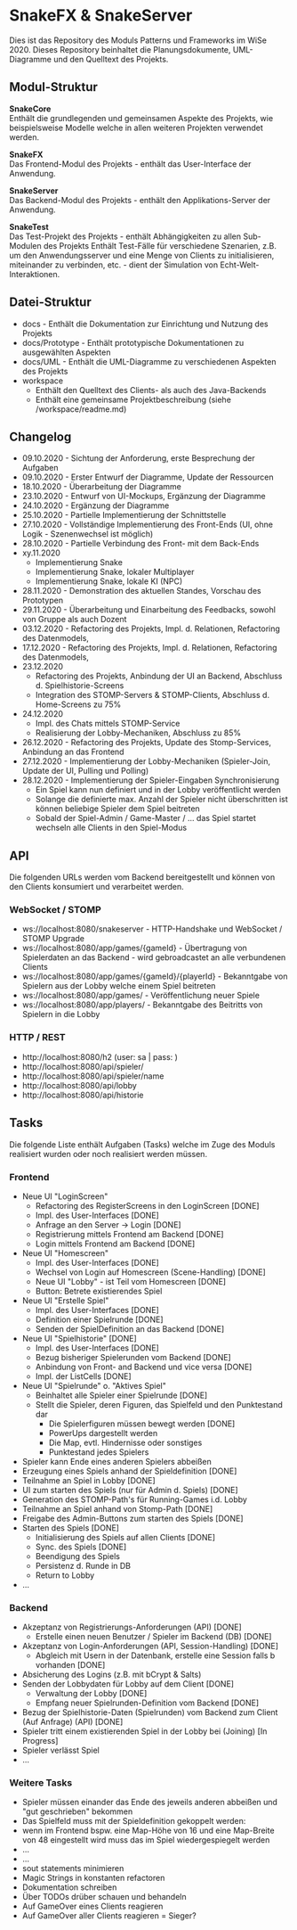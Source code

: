 # SnakeFX & SnakeServer
Dies ist das Repository des Moduls Patterns und Frameworks im WiSe 2020.
Dieses Repository beinhaltet die Planungsdokumente, UML-Diagramme und den Quelltext des Projekts.

## Modul-Struktur
**SnakeCore** \
Enthält die grundlegenden und gemeinsamen Aspekte des Projekts, wie beispielsweise Modelle welche in allen weiteren Projekten verwendet werden.

**SnakeFX** \
Das Frontend-Modul des Projekts - enthält das User-Interface der Anwendung.

**SnakeServer** \
Das Backend-Modul des Projekts - enthält den Applikations-Server der Anwendung.

**SnakeTest** \
Das Test-Projekt des Projekts - enthält Abhängigkeiten zu allen Sub-Modulen des Projekts
Enthält Test-Fälle für verschiedene Szenarien, z.B. um den Anwendungsserver und eine Menge von Clients zu initialisieren, miteinander zu verbinden, etc. - dient der Simulation von Echt-Welt-Interaktionen.

## Datei-Struktur
- docs - Enthält die Dokumentation zur Einrichtung und Nutzung des Projekts
- docs/Prototype - Enthält prototypische Dokumentationen zu ausgewählten Aspekten
- docs/UML - Enthält die UML-Diagramme zu verschiedenen Aspekten des Projekts
- workspace 
  - Enthält den Quelltext des Clients- als auch des Java-Backends
  - Enthält eine gemeinsame Projektbeschreibung (siehe /workspace/readme.md)

## Changelog
- 09.10.2020 - Sichtung der Anforderung, erste Besprechung der Aufgaben
- 09.10.2020 - Erster Entwurf der Diagramme, Update der Ressourcen
- 18.10.2020 - Überarbeitung der Diagramme
- 23.10.2020 - Entwurf von UI-Mockups, Ergänzung der Diagramme
- 24.10.2020 - Ergänzung der Diagramme
- 25.10.2020 - Partielle Implementierung der Schnittstelle
- 27.10.2020 - Vollständige Implementierung des Front-Ends (UI, ohne Logik - Szenenwechsel ist möglich)
- 28.10.2020 - Partielle Verbindung des Front- mit dem Back-Ends
- xy.11.2020 
  - Implementierung Snake
  - Implementierung Snake, lokaler Multiplayer
  - Implementierung Snake, lokale KI (NPC)
- 28.11.2020 - Demonstration des aktuellen Standes, Vorschau des Prototypen
- 29.11.2020 - Überarbeitung und Einarbeitung des Feedbacks, sowohl von Gruppe als auch Dozent
- 03.12.2020 - Refactoring des Projekts, Impl. d. Relationen, Refactoring des Datenmodels,
- 17.12.2020 - Refactoring des Projekts, Impl. d. Relationen, Refactoring des Datenmodels,
- 23.12.2020 
  - Refactoring des Projekts, Anbindung der UI an Backend, Abschluss d. Spielhistorie-Screens
  - Integration des STOMP-Servers & STOMP-Clients, Abschluss d. Home-Screens zu 75%
- 24.12.2020
  - Impl. des Chats mittels STOMP-Service
  - Realisierung der Lobby-Mechaniken, Abschluss zu 85%
- 26.12.2020 - Refactoring des Projekts, Update des Stomp-Services, Anbindung an das Frontend
- 27.12.2020 - Implementierung der Lobby-Mechaniken (Spieler-Join, Update der UI, Pulling und Polling)
- 28.12.2020 - Implementierung der Spieler-Eingaben Synchronisierung
  - Ein Spiel kann nun definiert und in der Lobby veröffentlicht werden
  - Solange die definierte max. Anzahl der Spieler nicht überschritten ist können beliebige Spieler dem Spiel beitreten
  - Sobald der Spiel-Admin / Game-Master / ... das Spiel startet wechseln alle Clients in den Spiel-Modus

## API
Die folgenden URLs werden vom Backend bereitgestellt und können von den Clients konsumiert und verarbeitet werden.

### WebSocket / STOMP
- ws://localhost:8080/snakeserver - HTTP-Handshake und WebSocket / STOMP Upgrade
- ws://localhost:8080/app/games/{gameId} - Übertragung von Spielerdaten an das Backend - wird gebroadcastet an alle verbundenen Clients
- ws://localhost:8080/app/games/{gameId}/{playerId} - Bekanntgabe von Spielern aus der Lobby welche einem Spiel beitreten
- ws://localhost:8080/app/games/ - Veröffentlichung neuer Spiele
- ws://localhost:8080/app/players/ - Bekanntgabe des Beitritts von Spielern in die Lobby 

### HTTP / REST
- http://localhost:8080/h2 (user: sa | pass: <none>)
- http://localhost:8080/api/spieler/
- http://localhost:8080/api/spieler/name
- http://localhost:8080/api/lobby
- http://localhost:8080/api/historie


## Tasks
Die folgende Liste enthält Aufgaben (Tasks) welche im Zuge des Moduls realisiert wurden oder noch realisiert werden müssen.

### Frontend
- Neue UI "LoginScreen"
  - Refactoring des RegisterScreens in den LoginScreen [DONE]
  - Impl. des User-Interfaces [DONE]
  - Anfrage an den Server -> Login [DONE]
  - Registrierung mittels Frontend am Backend [DONE]
  - Login mittels Frontend am Backend [DONE]
- Neue UI "Homescreen"
  - Impl. des User-Interfaces [DONE]
  - Wechsel von Login auf Homescreen (Scene-Handling) [DONE] 
  - Neue UI "Lobby" - ist Teil vom Homescreen [DONE]
  - Button: Betrete existierendes Spiel 
- Neue UI "Erstelle Spiel" 
  - Impl. des User-Interfaces [DONE]
  - Definition einer Spielrunde [DONE]
  - Senden der SpielDefinition an das Backend  [DONE]
- Neue UI "Spielhistorie" [DONE]
  - Impl. des User-Interfaces [DONE]
  - Bezug bisheriger Spielerunden vom Backend [DONE]
  - Anbindung von Front- and Backend und vice versa [DONE]
  - Impl. der ListCells [DONE]
- Neue UI "Spielrunde" o. "Aktives Spiel"
  - Beinhaltet alle Spieler einer Spielrunde [DONE]
  - Stellt die Spieler, deren Figuren, das Spielfeld und den Punktestand dar 
    - Die Spielerfiguren müssen bewegt werden [DONE]
    - PowerUps dargestellt werden
    - Die Map, evtl. Hindernisse oder sonstiges
    - Punktestand jedes Spielers
- Spieler kann Ende eines anderen Spielers abbeißen
- Erzeugung eines Spiels anhand der Spieldefinition [DONE]
- Teilnahme an Spiel in Lobby [DONE]
- UI zum starten des Spiels (nur für Admin d. Spiels) [DONE]
- Generation des STOMP-Path's für Running-Games i.d. Lobby
- Teilnahme an Spiel anhand von Stomp-Path [DONE]
- Freigabe des Admin-Buttons zum starten des Spiels [DONE]
- Starten des Spiels [DONE]
  - Initialisierung des Spiels auf allen Clients [DONE]
  - Sync. des Spiels [DONE]
  - Beendigung des Spiels
  - Persistenz d. Runde in DB
  - Return to Lobby
- ...

### Backend
- Akzeptanz von Registrierungs-Anforderungen (API)  [DONE]
  - Erstelle einen neuen Benutzer / Spieler im Backend (DB)  [DONE]
- Akzeptanz von Login-Anforderungen (API, Session-Handling)  [DONE]
  - Abgleich mit Usern in der Datenbank, erstelle eine Session falls b vorhanden  [DONE]
- Absicherung des Logins (z.B. mit bCrypt & Salts)
- Senden der Lobbydaten für Lobby auf dem Client  [DONE]
  - Verwaltung der Lobby  [DONE]
  - Empfang neuer Spielrunden-Definition vom Backend  [DONE]
- Bezug der Spielhistorie-Daten (Spielrunden) vom Backend zum Client (Auf Anfrage) (API) [DONE]
- Spieler tritt einem existierenden Spiel in der Lobby bei (Joining) [In Progress]
- Spieler verlässt Spiel
- ...

### Weitere Tasks
- Spieler müssen einander das Ende des jeweils anderen abbeißen und "gut geschrieben" bekommen
- Das Spielfeld muss mit der Spieldefinition gekoppelt werden:
 - wenn im Frontend bspw. eine Map-Höhe von 16 und eine Map-Breite von 48 eingestellt wird muss das im Spiel wiedergespiegelt werden
- ...
- ...
- sout statements minimieren
- Magic Strings in konstanten refactoren
- Dokumentation schreiben
- Über TODOs drüber schauen und behandeln
- Auf GameOver eines Clients reagieren
- Auf GameOver aller Clients reagieren = Sieger?

